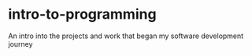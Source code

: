 # intro-to-programming
An intro into the projects and work that began my software development journey
